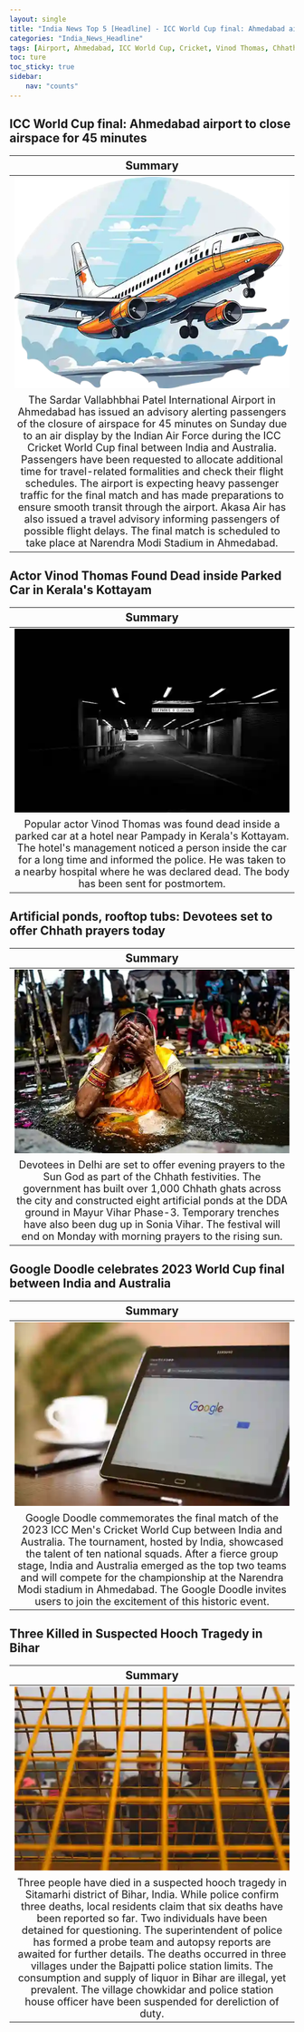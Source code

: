 ```yaml
---
layout: single
title: "India News Top 5 [Headline] - ICC World Cup final: Ahmedabad airport to close airspace, Actor Vinod Thomas Found Dead"
categories: "India_News_Headline"
tags: [Airport, Ahmedabad, ICC World Cup, Cricket, Vinod Thomas, Chhath Puja, Delhi, Australia, Hooch Tragedy, Bihar]
toc: ture
toc_sticky: true
sidebar:
    nav: "counts"
---
```


<style>
table th:first-of-type {
    width: 100%;
    font-size: 20px;
}
table td:nth-of-type(1) {
    width: 100%;
    font-size: 18px;
}
</style>

## ICC World Cup final: Ahmedabad airport to close airspace for 45 minutes

Summary | 
:---:|
![](/assets/images/2023-11-19-India_News_Headline_231119_1-1.webp) |
The Sardar Vallabhbhai Patel International Airport in Ahmedabad has issued an advisory alerting passengers of the closure of airspace for 45 minutes on Sunday due to an air display by the Indian Air Force during the ICC Cricket World Cup final between India and Australia. Passengers have been requested to allocate additional time for travel-related formalities and check their flight schedules. The airport is expecting heavy passenger traffic for the final match and has made preparations to ensure smooth transit through the airport. Akasa Air has also issued a travel advisory informing passengers of possible flight delays. The final match is scheduled to take place at Narendra Modi Stadium in Ahmedabad. |

## Actor Vinod Thomas Found Dead inside Parked Car in Kerala's Kottayam

Summary | 
:---:|
![](/assets/images/2023-11-19-India_News_Headline_231119_1-2.webp) |
Popular actor Vinod Thomas was found dead inside a parked car at a hotel near Pampady in Kerala's Kottayam. The hotel's management noticed a person inside the car for a long time and informed the police. He was taken to a nearby hospital where he was declared dead. The body has been sent for postmortem. |

## Artificial ponds, rooftop tubs: Devotees set to offer Chhath prayers today

Summary | 
:---:|
![](/assets/images/2023-11-19-India_News_Headline_231119_1-3.webp) |
Devotees in Delhi are set to offer evening prayers to the Sun God as part of the Chhath festivities. The government has built over 1,000 Chhath ghats across the city and constructed eight artificial ponds at the DDA ground in Mayur Vihar Phase-3. Temporary trenches have also been dug up in Sonia Vihar. The festival will end on Monday with morning prayers to the rising sun. |

## Google Doodle celebrates 2023 World Cup final between India and Australia

Summary | 
:---:|
![](/assets/images/2023-11-19-India_News_Headline_231119_1-4.webp) |
Google Doodle commemorates the final match of the 2023 ICC Men's Cricket World Cup between India and Australia. The tournament, hosted by India, showcased the talent of ten national squads. After a fierce group stage, India and Australia emerged as the top two teams and will compete for the championship at the Narendra Modi stadium in Ahmedabad. The Google Doodle invites users to join the excitement of this historic event. |

## Three Killed in Suspected Hooch Tragedy in Bihar

Summary | 
:---:|
![](/assets/images/2023-11-19-India_News_Headline_231119_1-5.webp) |
Three people have died in a suspected hooch tragedy in Sitamarhi district of Bihar, India. While police confirm three deaths, local residents claim that six deaths have been reported so far. Two individuals have been detained for questioning. The superintendent of police has formed a probe team and autopsy reports are awaited for further details. The deaths occurred in three villages under the Bajpatti police station limits. The consumption and supply of liquor in Bihar are illegal, yet prevalent. The village chowkidar and police station house officer have been suspended for dereliction of duty. |
